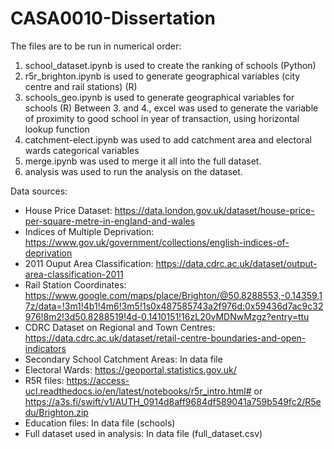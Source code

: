 # CASA0010-Dissertation

The files are to be run in numerical order:
1. school_dataset.ipynb is used to create the ranking of schools (Python)
2. r5r_brighton.ipynb is used to generate geographical variables (city centre and rail stations)  (R)
3. schools_geo.ipynb is used to generate geographical variables for schools (R) 
Between 3. and 4., excel was used to generate the variable of proximity to good school in year of transaction, using horizontal lookup function
4. catchment-elect.ipynb was used to add catchment area and electoral wards categorical variables
5. merge.ipynb was used to merge it all into the full dataset. 
6. analysis was used to run the analysis on the dataset. 

Data sources: 
- House Price Dataset: https://data.london.gov.uk/dataset/house-price-per-square-metre-in-england-and-wales
- Indices of Multiple Deprivation: https://www.gov.uk/government/collections/english-indices-of-deprivation
- 2011 Ouput Area Classification: https://data.cdrc.ac.uk/dataset/output-area-classification-2011
- Rail Station Coordinates: https://www.google.com/maps/place/Brighton/@50.8288553,-0.14359,17z/data=!3m1!4b1!4m6!3m5!1s0x487585743a2f976d:0x59436d7ac9c32976!8m2!3d50.8288519!4d-0.1410151!16zL20vMDNwMzgz?entry=ttu
- CDRC Dataset on Regional and Town Centres: https://data.cdrc.ac.uk/dataset/retail-centre-boundaries-and-open-indicators
- Secondary School Catchment Areas: In data file
- Electoral Wards: https://geoportal.statistics.gov.uk/ 
- R5R files: https://access-ucl.readthedocs.io/en/latest/notebooks/r5r_intro.html# or 
https://a3s.fi/swift/v1/AUTH_0914d8aff9684df589041a759b549fc2/R5edu/Brighton.zip 
- Education files: In data file (schools)
- Full dataset used in analysis: In data file (full_dataset.csv)
